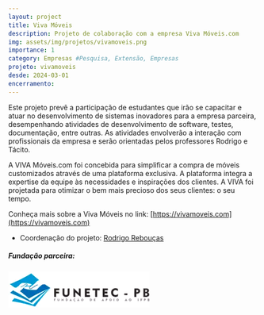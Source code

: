 ```yaml
---
layout: project
title: Viva Móveis
description: Projeto de colaboração com a empresa Viva Móveis.com
img: assets/img/projetos/vivamoveis.png
importance: 1
category: Empresas #Pesquisa, Extensão, Empresas
projeto: vivamoveis
desde: 2024-03-01
encerramento: 
---
```



Este projeto prevê a participação de estudantes que irão se capacitar e atuar no desenvolvimento de sistemas inovadores para a empresa parceira, desempenhando atividades de desenvolvimento de software, testes, documentação, entre outras. As atividades envolverão a interação com profissionais da empresa e serão orientadas pelos professores Rodrigo e Tácito.

A VIVA Móveis.com foi concebida para simplificar a compra de móveis customizados através de uma plataforma exclusiva. A plataforma integra a expertise da equipe às necessidades e inspirações dos clientes. A VIVA foi projetada para otimizar o bem mais precioso dos seus clientes: o seu tempo.

Conheça mais sobre a Viva Móveis no link: [https://vivamoveis.com](https://vivamoveis.com)


* Coordenação do projeto: [Rodrigo Rebouças](/equipe/professores/rodrigor)

##### Fundação parceira:
[![Fundação parceira](/assets/img/logos/logo-funetec.png#right)](https://www.funetec.com/)